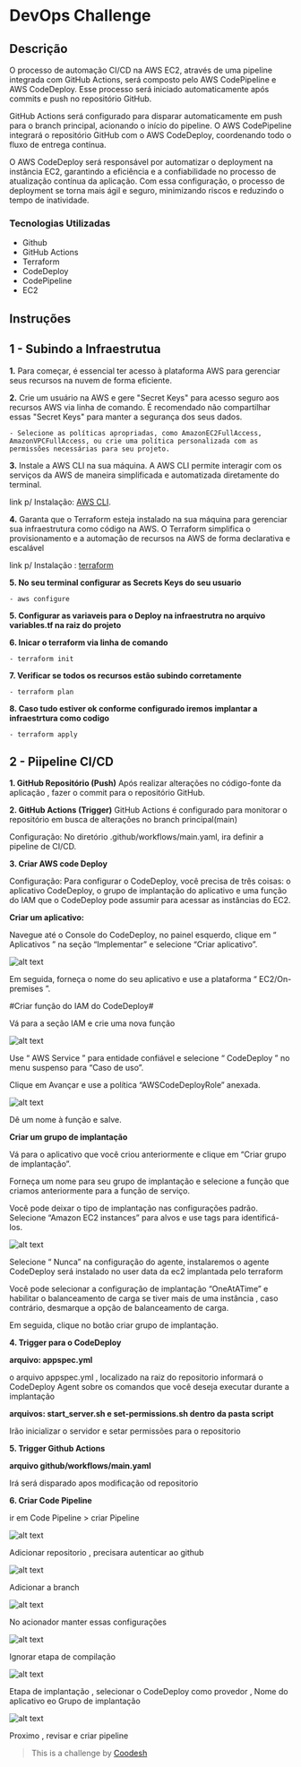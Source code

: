 # DevOps Challenge

## Descrição

O processo de automação CI/CD na AWS EC2, através de uma pipeline integrada com GitHub Actions, será composto pelo AWS CodePipeline e AWS CodeDeploy. Esse processo será iniciado automaticamente após commits e push no repositório GitHub.

GitHub Actions será configurado para disparar automaticamente em push para o branch principal, acionando o início do pipeline. O AWS CodePipeline integrará o repositório GitHub com o AWS CodeDeploy, coordenando todo o fluxo de entrega contínua.

O AWS CodeDeploy será responsável por automatizar o deployment na instância EC2, garantindo a eficiência e a confiabilidade no processo de atualização contínua da aplicação. Com essa configuração, o processo de deployment se torna mais ágil e seguro, minimizando riscos e reduzindo o tempo de inatividade.


### Tecnologias Utilizadas
 
- Github
- GitHub Actions
- Terraform
- CodeDeploy
- CodePipeline
- EC2 


## Instruções

## 1 - Subindo a Infraestrutua

**1.** Para começar, é essencial ter acesso à plataforma AWS para gerenciar seus recursos na nuvem de forma eficiente.

**2.** Crie um usuário na AWS e gere "Secret Keys" para acesso seguro aos recursos AWS via linha de comando. É recomendado não compartilhar essas "Secret Keys" para manter a segurança dos seus dados.

    - Selecione as políticas apropriadas, como AmazonEC2FullAccess, AmazonVPCFullAccess, ou crie uma política personalizada com as permissões necessárias para seu projeto.

**3.** Instale a AWS CLI na sua máquina. A AWS CLI permite interagir com os serviços da AWS de maneira simplificada e automatizada diretamente do terminal.

link p/ Instalação: [AWS CLI](https://docs.aws.amazon.com/cli/latest/userguide/getting-started-install.html).

**4.** Garanta que o Terraform esteja instalado na sua máquina para gerenciar sua infraestrutura como código na AWS. O Terraform simplifica o provisionamento e a automação de recursos na AWS de forma declarativa e escalável

link p/ Instalação : [terraform](https://developer.hashicorp.com/terraform/tutorials/aws-get-started/install-cli#install-cli)

**5.   No seu terminal configurar as Secrets Keys do seu usuario**

    - aws configure

**5. Configurar as variaveis para o Deploy na infraestrutra no arquivo variables.tf na raiz do projeto**

**6. Inicar o terraform via linha de comando** 

    - terraform init

**7. Verificar se todos os recursos estão subindo corretamente**

    - terraform plan

**8. Caso tudo estiver ok conforme configurado iremos implantar a infraestrtura como codigo** 

    - terraform apply

## 2 - Piipeline CI/CD

**1. GitHub Repositório (Push)**
Após realizar alterações no código-fonte da aplicação , fazer o commit para o repositório GitHub.

**2. GitHub Actions (Trigger)**
GitHub Actions é configurado para monitorar o repositório em busca de alterações no branch principal(main)

Configuração: No diretório .github/workflows/main.yaml, ira definir a pipeline de CI/CD.

**3. Criar AWS code Deploy**

Configuração: Para configurar o CodeDeploy, você precisa de três coisas: o aplicativo CodeDeploy, o grupo de implantação do aplicativo e uma função do IAM que o CodeDeploy pode assumir para acessar as instâncias do EC2.

  **Criar um aplicativo:**
    
  Navegue até o Console do CodeDeploy, no painel esquerdo, clique em “ Aplicativos ” na seção “Implementar” e selecione “Criar aplicativo”.

  ![alt text](./images/Screenshot_1.png)


  Em seguida, forneça o nome do seu aplicativo e use a plataforma “ EC2/On-premises ”.

  #Criar função do IAM do CodeDeploy#

  Vá para a seção IAM e crie uma nova função

  ![alt text](./images/Screenshot_2.png)

  Use “ AWS Service ” para entidade confiável e selecione “ CodeDeploy ” no menu suspenso para “Caso de uso”.

  Clique em Avançar e use a política “AWSCodeDeployRole” anexada.

  ![alt text](./images/Screenshot_3.png)


  Dê um nome à função e salve.

  **Criar um grupo de implantação**

  Vá para o aplicativo que você criou anteriormente e clique em “Criar grupo de implantação”.

  Forneça um nome para seu grupo de implantação e selecione a função que criamos anteriormente para a função de serviço.

  Você pode deixar o tipo de implantação nas configurações padrão. Selecione “Amazon EC2 instances” para alvos e use tags para identificá-los.

  ![alt text](./images/Screenshot_4.png)

  Selecione “ Nunca” na configuração do agente, instalaremos o agente CodeDeploy será instalado no user data da ec2 implantada pelo terraform

  Você pode selecionar a configuração de implantação “OneAtATime” e habilitar o balanceamento de carga se tiver mais de uma instância , caso contrário, desmarque a opção de balanceamento de carga.

  Em seguida, clique no botão criar grupo de implantação.


**4. Trigger para o CodeDeploy**

  **arquivo: appspec.yml**

  o arquivo appspec.yml , localizado na raiz do repositorio informará o CodeDeploy Agent sobre os comandos que você deseja executar durante a implantação

  **arquivos: start_server.sh e set-permissions.sh dentro da pasta script**

  Irão inicializar o servidor e setar permissões para o repositorio

**5. Trigger Github Actions**

  **arquivo github/workflows/main.yaml** 

  Irá será disparado apos modificação od repositorio


**6. Criar Code Pipeline**

  ir em Code Pipeline > criar Pipeline

  ![alt text](./images/Screenshot_5.png)

  Adicionar repositorio , precisara autenticar ao github 

  ![alt text](./images/Screenshot_6.png)

  Adicionar a branch

  ![alt text](./images/Screenshot_7.png)

  No acionador manter essas configurações

  ![alt text](./images/Screenshot_8.png)

  Ignorar etapa de compilação

  ![alt text](./images/Screenshot_9.png)

  Etapa de implantação , selecionar o CodeDeploy como provedor , Nome do aplicativo eo Grupo de implantação

  ![alt text](./images/Screenshot_10.png)

  Proximo , revisar e criar pipeline

>  This is a challenge by [Coodesh](https://coodesh.com/)

